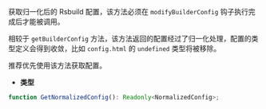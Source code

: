 获取归一化后的 Rsbuild 配置，该方法必须在 `modifyBuilderConfig` 钩子执行完成后才能被调用。

相较于 `getBuilderConfig` 方法，该方法返回的配置经过了归一化处理，配置的类型定义会得到收敛，比如 `config.html` 的 `undefined` 类型将被移除。

推荐优先使用该方法获取配置。

- **类型**

```ts
function GetNormalizedConfig(): Readonly<NormalizedConfig>;
```
